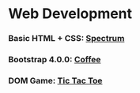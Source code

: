 # Web Development
### Basic HTML + CSS: [Spectrum](https://cdn.rawgit.com/0elo/playground/9d15e16a/webdev/spectrum.html)
### Bootstrap 4.0.0: [Coffee](https://cdn.rawgit.com/0elo/playground/9d15e16a/webdev/coffee.html)
### DOM Game: [Tic Tac Toe](https://cdn.rawgit.com/0elo/playground/20d6acc1/webdev/tictactoe.html)

